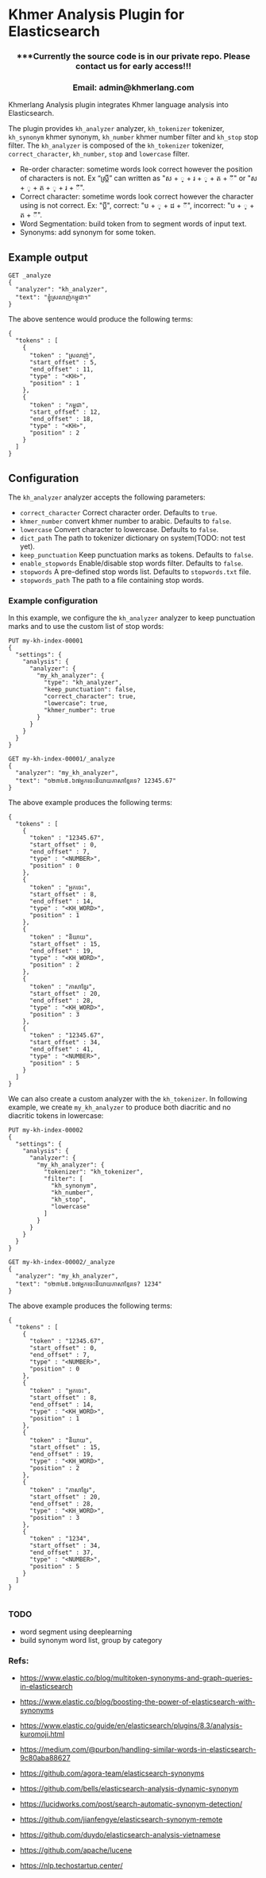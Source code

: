 # Khmer Analysis Plugin for Elasticsearch

<h3 align="center">***Currently the source code is in our private repo. Please contact us for early access!!!</h3>
<h3 align="center">Email: admin@khmerlang.com</h3>

Khmerlang Analysis plugin integrates Khmer language analysis into Elasticsearch.

The plugin provides `kh_analyzer` analyzer, `kh_tokenizer` tokenizer, `kh_synonym` khmer synonym, `kh_number` khmer number filter and `kh_stop` stop filter. The `kh_analyzer` is composed of the `kh_tokenizer` tokenizer, `correct_character`, `kh_number`, `stop` and `lowercase` filter.

- Re-order character: sometime words look correct however the position of characters is not. Ex “ស្រី្ត” can written as "ស +  ្ + រ +  ្ + ត + ី" or "ស +  ្ + ត +  ្ + រ + ី".
- Correct character: sometime words look correct however the character using is not correct. Ex: "ប្ដី", correct: "ប +  ្ + ដ + ី", incorrect: "ប +  ្ + ត + ី".
- Word Segmentation: build token from to segment words of input text.
- Synonyms: add synonym for some token.


## Example output

```
GET _analyze
{
  "analyzer": "kh_analyzer",
  "text": "ខ្ញុំស្រលាញ់កម្ពុជា។"
}
```

The above sentence would produce the following terms:
```
{
  "tokens" : [
    {
      "token" : "ស្រលាញ់",
      "start_offset" : 5,
      "end_offset" : 11,
      "type" : "<KH>",
      "position" : 1
    },
    {
      "token" : "កម្ពុជា",
      "start_offset" : 12,
      "end_offset" : 18,
      "type" : "<KH>",
      "position" : 2
    }
  ]
}

```

## Configuration

The `kh_analyzer` analyzer accepts the following parameters:

- `correct_character` Correct character order. Defaults to `true`.
- `khmer_number` convert khmer number to arabic. Defaults to `false`.
- `lowercase` Convert character to lowercase. Defaults to `false`.
- `dict_path` The path to tokenizer dictionary on system(TODO: not test yet).
- `keep_punctuation` Keep punctuation marks as tokens. Defaults to `false`.
- `enable_stopwords` Enable/disable stop words filter. Defaults to `false`.
- `stopwords` A pre-defined stop words list. Defaults to `stopwords.txt` file.
- `stopwords_path` The path to a file containing stop words.

### Example configuration
In this example, we configure the `kh_analyzer` analyzer to keep punctuation marks and to use the custom list of stop words:

```
PUT my-kh-index-00001
{
  "settings": {
    "analysis": {
      "analyzer": {
        "my_kh_analyzer": {
          "type": "kh_analyzer",
          "keep_punctuation": false,
          "correct_character": true,
          "lowercase": true,
          "khmer_number": true
        }
      }
    }
  }
}

GET my-kh-index-00001/_analyze
{
  "analyzer": "my_kh_analyzer",
  "text": "១២៣៤៥.៦៧អ្នកចេះ​និយាយភាសាខ្មែរទេ? 12345.67"
}
```

The above example produces the following terms:
```
{
  "tokens" : [
    {
      "token" : "12345.67",
      "start_offset" : 0,
      "end_offset" : 7,
      "type" : "<NUMBER>",
      "position" : 0
    },
    {
      "token" : "អ្នកចេះ",
      "start_offset" : 8,
      "end_offset" : 14,
      "type" : "<KH_WORD>",
      "position" : 1
    },
    {
      "token" : "និយាយ",
      "start_offset" : 15,
      "end_offset" : 19,
      "type" : "<KH_WORD>",
      "position" : 2
    },
    {
      "token" : "ភាសាខ្មែរ",
      "start_offset" : 20,
      "end_offset" : 28,
      "type" : "<KH_WORD>",
      "position" : 3
    },
    {
      "token" : "12345.67",
      "start_offset" : 34,
      "end_offset" : 41,
      "type" : "<NUMBER>",
      "position" : 5
    }
  ]
}

```

We can also create a custom analyzer with the `kh_tokenizer`. In following example, we create `my_kh_analyzer` to produce
both diacritic and no diacritic tokens in lowercase:

```
PUT my-kh-index-00002
{
  "settings": {
    "analysis": {
      "analyzer": {
        "my_kh_analyzer": {
          "tokenizer": "kh_tokenizer",
          "filter": [
            "kh_synonym",
            "kh_number",
            "kh_stop",
            "lowercase"
          ]
        }
      }
    }
  }
}

GET my-kh-index-00002/_analyze
{
  "analyzer": "my_kh_analyzer",
  "text": "១២៣៤៥.៦៧អ្នកចេះ​និយាយភាសាខ្មែរទេ? 1234"
}
```

The above example produces the following terms:
```
{
  "tokens" : [
    {
      "token" : "12345.67",
      "start_offset" : 0,
      "end_offset" : 7,
      "type" : "<NUMBER>",
      "position" : 0
    },
    {
      "token" : "អ្នកចេះ",
      "start_offset" : 8,
      "end_offset" : 14,
      "type" : "<KH_WORD>",
      "position" : 1
    },
    {
      "token" : "និយាយ",
      "start_offset" : 15,
      "end_offset" : 19,
      "type" : "<KH_WORD>",
      "position" : 2
    },
    {
      "token" : "ភាសាខ្មែរ",
      "start_offset" : 20,
      "end_offset" : 28,
      "type" : "<KH_WORD>",
      "position" : 3
    },
    {
      "token" : "1234",
      "start_offset" : 34,
      "end_offset" : 37,
      "type" : "<NUMBER>",
      "position" : 5
    }
  ]
}


```

### TODO
- word segment using deeplearning
- build synonym word list, group by category

### Refs:

- https://www.elastic.co/blog/multitoken-synonyms-and-graph-queries-in-elasticsearch
- https://www.elastic.co/blog/boosting-the-power-of-elasticsearch-with-synonyms
- https://www.elastic.co/guide/en/elasticsearch/plugins/8.3/analysis-kuromoji.html
- https://medium.com/@purbon/handling-similar-words-in-elasticsearch-9c80aba88627
- https://github.com/agora-team/elasticsearch-synonyms
- https://github.com/bells/elasticsearch-analysis-dynamic-synonym
- https://lucidworks.com/post/search-automatic-synonym-detection/
- https://github.com/jianfengye/elasticsearch-synonym-remote

- https://github.com/duydo/elasticsearch-analysis-vietnamese
- https://github.com/apache/lucene
- https://nlp.techostartup.center/
